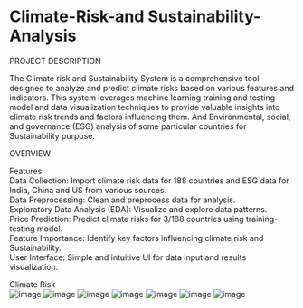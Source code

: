 # Climate-Risk-and Sustainability-Analysis

PROJECT DESCRIPTION

The Climate risk and Sustainability System is a comprehensive tool designed to analyze and predict climate risks based on various features and indicators. This system leverages machine learning training and testing model and data visualization techniques to provide valuable insights into climate risk trends and factors influencing them. And Environmental, social, and governance (ESG) analysis of some particular countries for Sustainability purpose.

OVERVIEW

Features:<br />
Data Collection: Import climate risk data for 188 countries and ESG data for India, China and US from various sources.<br /> 
Data Preprocessing: Clean and preprocess data for analysis.<br /> 
Exploratory Data Analysis (EDA): Visualize and explore data patterns.<br /> 
Price Prediction: Predict climate risks for 3/188 countries using training-testing model.<br /> 
Feature Importance: Identify key factors influencing climate risk and Sustainability.<br /> 
User Interface: Simple and intuitive UI for data input and results visualization.<br /> 


Climate Risk<br />
![image](https://github.com/user-attachments/assets/69f8780d-0c19-41ed-9731-6b33f1546ee7)
![image](https://github.com/user-attachments/assets/a9738f93-cd0a-4abe-8d83-ed62bf8d4526)
![image](https://github.com/user-attachments/assets/686c834a-b673-4287-b11f-69523f4991a6)
![image](https://github.com/user-attachments/assets/3a742623-40b9-4b97-8c4a-c9e882f13153) ![image](https://github.com/user-attachments/assets/59f0b7ce-0d5b-455e-a90b-bfcc338100ab)
![image](https://github.com/user-attachments/assets/43c74905-710c-4271-841d-560d26bbcd74) ![image](https://github.com/user-attachments/assets/55e87052-1594-4c8c-b3a3-eb9f5cc45eb4)









